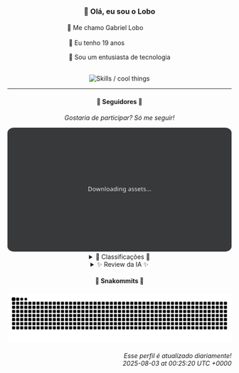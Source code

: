 <div align="center">
  <h3>👋 Olá, eu sou o Lobo</h3>
  
  <p>🐺 Me chamo Gabriel Loboㅤㅤㅤㅤㅤ</p>
  <p>🧔 Eu tenho 19 anosㅤㅤㅤㅤㅤㅤㅤㅤ</p>
  <p>🧠 Sou um entusiasta de tecnologia</p>

  <br/>

  <img width="600" alt="Skills / cool things" src="https://skills-icons.vercel.app/api/icons?i=python,md,html,css,js,github,git,vscode,linux,node,ts,sass,react,vite,vercel,lottie,ionic,capacitor,zustand,framer,firebase,arduino,godot,tailwind,shadcnui,lucide,zorinos,pnpm,reactnative&perline=14" />
</div>

<hr />

<div align="center">
    <h4>👤 Seguidores 👤</h4>
    <p><i>Gostaria de participar? Só me seguir!</i></p>
    <img width="600" src=".github/assets/cards/top3.svg" alt="Top 3 followers contributors (monthly)" />
    <details>
    <summary>🏅 Classificações 🏅</summary>
    <br/>
    <table>
        <thead>
            <tr align="center">
                <th>Posição</th>
                <th>Seguidor</th>
                <th>Contribuições</th>
            </tr>
        </thead>
        <tbody>
            <tr align="center">
                <td>1°</td>
                <td><a href="https://github.com/EvertonMJunior">Everton Marcelino Jr.</a></td>
                <td>39 ctr.</td>
            </tr>
            <tr align="center">
                <td>2°</td>
                <td><a href="https://github.com/DeividSouSan">Deivid Souza Santana</a></td>
                <td>20 ctr.</td>
            </tr>
            <tr align="center">
                <td>3°</td>
                <td><a href="https://github.com/CorvoCS08">Corvo</a></td>
                <td>4 ctr.</td>
            </tr>
            <tr align="center">
                <td>4°</td>
                <td><a href="https://github.com/TopTrenDev">TopTrenDev</a></td>
                <td>4 ctr.</td>
            </tr>
            <tr align="center">
                <td>5°</td>
                <td><a href="https://github.com/Ageursilva">Ageu Silva</a></td>
                <td>3 ctr.</td>
            </tr>
            <tr align="center">
                <td>6°</td>
                <td><a href="https://github.com/filipedeschamps">Filipe Deschamps</a></td>
                <td>2 ctr.</td>
            </tr>
            <tr align="center">
                <td>7°</td>
                <td><a href="https://github.com/giverplay">giverplay</a></td>
                <td>2 ctr.</td>
            </tr>
            <tr align="center">
                <td>8°</td>
                <td><a href="https://github.com/RafaZeero">Rafael Lima de Morais</a></td>
                <td>1 ctr.</td>
            </tr>
            <tr align="center">
                <td>9°</td>
                <td><a href="https://github.com/kromodoro">kromodoro</a></td>
                <td>1 ctr.</td>
            </tr>
        </tbody>
    </table>
    </details>
    <details>
    <summary>✨ Review da IA ✨</summary>
    <br/>
    <div align="justify"><p><b>Everton Marcelino Jr.</b>, ah, o primeiro lugar... com 39 contribuições. Imagino que "paixão por tecnologia" signifique passar mais tempo no <i>typeorm/typeorm</i> do que com a família. Mas ei, pelo menos você está ajudando a moldar o futuro do TypeScript, um commit de cada vez. Quem precisa de vida social quando se tem ORM, certo?</p>
<p><b>Deivid Souza Santana</b>, 20 contribuições, hein? Estudante "apaixonado" por back-end. Sério mesmo? Olhando para esses repositórios, parece mais uma paixão por criar projetos que ninguém usa. <i>TudoGostoso</i>? Sério? Espero que pelo menos as receitas sejam boas. E <i>Clean-Arch-CS</i>, abandonado em 2024? Que tal focar em terminar um projeto antes de começar outro?</p>
<p><b>Corvo</b>, "em fase de aprendizado". Ah, sim, a clássica desculpa para não fazer nada. Com 4 contribuições, imagino que esteja aprendendo a arte de observar os outros trabalhando. Mas não se preocupe, todos começam em algum lugar... geralmente bem longe do topo.</p>
<p><b>TopTrenDev</b>, "Full-Stack & Blockchain Developer". Que currículo impressionante! Pena que as 4 contribuições não refletem essa grandiosidade. <i>Meme AI Agent</i>? Sério? Então é isso que os especialistas em Blockchain estão fazendo agora? Imagino que "TopTrenDev" seja mais uma aspiração do que uma descrição precisa.</p>
<p><b>Ageu Silva</b>, 3 contribuições. Pelo menos é honesto no bio: "127.0.0.1". Parece que prefere ficar em casa a contribuir para o mundo. E olhando para esses repositórios... bem, pelo menos você tem um blog. Alguém deve estar lendo, certo? ...Certo?</p>
<p><b>Filipe Deschamps</b>, com apenas 2 contribuições, parece que está mais ocupado vendendo cursos do que programando. "Quer se sentir competente em programação?" Talvez devesse começar contribuindo mais e vendendo menos. Mas ei, pelo menos o <i>doom-fire-algorithm</i> ainda queima em 2025.</p>
<p><b>giverplay</b>, 2 contribuições. "Bem-vindo ao meu perfil, aqui é onde compartilho meus projetos." Projetos de 2024? Parece que a palavra-chave aqui é "compartilho", não "mantenho". E <i>clone-tabnews</i>? Que tal criar algo original em vez de apenas copiar os outros?</p>
<p><b>Rafael Lima de Morais</b>, com mísera 1 contribuição. "Software Engineer | Go | Typescript | Rust | Vim". Uau, que combinação! Pena que toda essa habilidade não se traduz em contribuições. Talvez esteja muito ocupado configurando o Vim para realmente programar. Quem sabe no próximo mês, Rafael?</p>
<p><b>kromodoro</b>, 1 contribuição. Pelo menos tem um perfil no GitHub. Mas sério, "Uma introdução programada ao PERT"? Isso é algo que alguém realmente precisa em 2025? E o fork do <i>ws-prompt-rag</i>? Contribuições originais são superestimadas, não é mesmo?</p>
</div>
    </details>
</div>

<div align="center">
  <h4>🐍 Snakommits 🐍</h4>
    <picture>
      <source media="(prefers-color-scheme: dark)" srcset="https://raw.githubusercontent.com/Lobooooooo14/Lobooooooo14/snake-output/snake-dark.svg">
      <source media="(prefers-color-scheme: light)" srcset="https://raw.githubusercontent.com/Lobooooooo14/Lobooooooo14/snake-output/snake-light.svg">
      <img alt="github contribution grid snake animation" src="https://raw.githubusercontent.com/Lobooooooo14/Lobooooooo14/snake-output/snake-light.svg">
    </picture>
</div>

<h6 align="right">
  Esse perfil é atualizado diariamente!<br/> <i>2025-08-03 at 00:25:20 UTC +0000</i>
<h6>